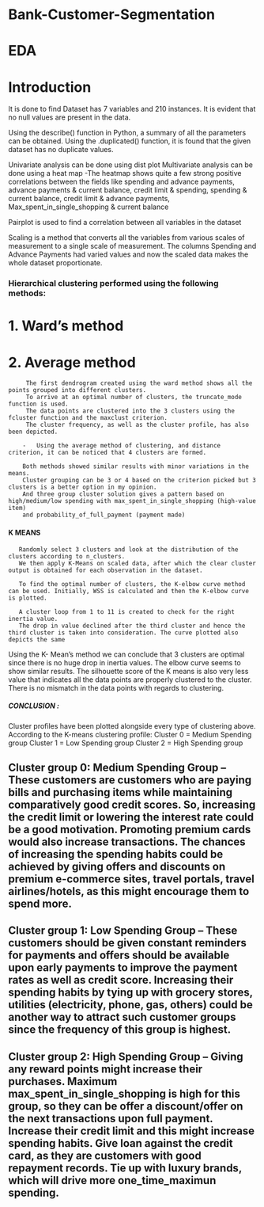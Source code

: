 # Bank-Customer-Segmentation



# EDA 
 # Introduction
  
  It is done to find Dataset has 7 variables and 210 instances. It is evident that no null values are present in the data. 

   Using the describe() function in Python, a summary of all the parameters can be obtained.
   Using the .duplicated() function, it is found that the given dataset has no duplicate values.
   
   Univariate analysis can be done using dist plot
   Multivariate analysis can be done using a heat map
   -The heatmap shows quite a few strong positive correlations between the fields like spending and advance payments, advance payments & current balance, credit limit 
     & spending, spending & current balance, credit limit & advance payments, Max_spent_in_single_shopping & current balance

  Pairplot is used to find a correlation between all variables in the dataset

  Scaling is a method that converts all the variables from various scales of measurement to a single scale of measurement. The columns Spending and Advance Payments had 
        varied values and now the scaled data makes the whole dataset proportionate.
 
###     Hierarchical clustering performed using the following methods:
#           1. Ward’s method 
#           2. Average method
            
         The first dendrogram created using the ward method shows all the points grouped into different clusters. 
         To arrive at an optimal number of clusters, the truncate_mode function is used. 
         The data points are clustered into the 3 clusters using the fcluster function and the maxclust criterion. 
         The cluster frequency, as well as the cluster profile, has also been depicted.
         
        -   Using the average method of clustering, and distance criterion, it can be noticed that 4 clusters are formed.
 
        Both methods showed similar results with minor variations in the means. 
        Cluster grouping can be 3 or 4 based on the criterion picked but 3 clusters is a better option in my opinion.
        And three group cluster solution gives a pattern based on high/medium/low spending with max_spent_in_single_shopping (high-value item) 
        and probability_of_full_payment (payment made)
        
####   K MEANS

       Randomly select 3 clusters and look at the distribution of the clusters according to n_clusters. 
       We then apply K-Means on scaled data, after which the clear cluster output is obtained for each observation in the dataset.
       
       To find the optimal number of clusters, the K-elbow curve method can be used. Initially, WSS is calculated and then the K-elbow curve is plotted.

       A cluster loop from 1 to 11 is created to check for the right inertia value. 
       The drop in value declined after the third cluster and hence the third cluster is taken into consideration. The curve plotted also depicts the same

   Using the K- Mean’s method we can conclude that 3 clusters are optimal since there is no huge drop in inertia values.
       The elbow curve seems to show similar results. The silhouette score of the K means is also very less value that indicates all the data points are properly clustered to          the cluster.  There is no mismatch in the data points with regards to clustering.

##### CONCLUSION : 

Cluster profiles have been plotted alongside every type of clustering above. According to the K-means clustering profile:
Cluster 0 = Medium Spending group
Cluster 1 = Low Spending group 
Cluster 2 = High Spending group


## Cluster group 0: Medium Spending Group – These customers are customers who are paying bills and purchasing items while maintaining comparatively good credit scores. So,                                                  increasing the credit limit or lowering the interest rate could be a good motivation. Promoting premium cards would also increase                                                transactions. The chances of increasing the spending habits could be achieved by giving offers and discounts on premium e-commerce                                               sites, travel portals, travel airlines/hotels, as this might encourage them to spend more.
 
 
## Cluster group 1: Low Spending Group – These customers should be given constant reminders for payments and offers should be available upon early payments to improve the                                                 payment rates as well as credit score. Increasing their spending habits by tying up with grocery stores, utilities (electricity, phone,                                          gas, others) could be another way to attract such customer groups since the frequency of this group is highest.

## Cluster group 2: High Spending Group – Giving any reward points might increase their purchases. Maximum max_spent_in_single_shopping is high for this group, so they can be                                             offer a discount/offer on the next transactions upon full payment. Increase their credit limit and this might increase spending habits.                                           Give loan against the credit card, as they are customers with good repayment records. Tie up with luxury brands, which will drive more                                           one_time_maximun spending.



